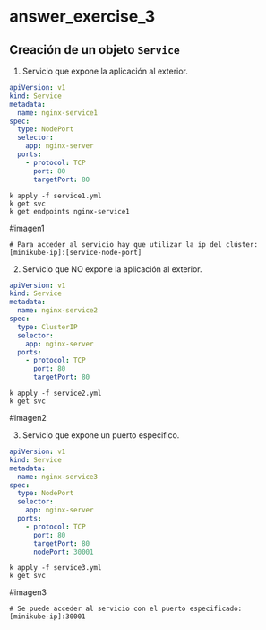 # answer_exercise_3

## Creación de un objeto `Service`

1. Servicio que expone la aplicación al exterior.

```yml
apiVersion: v1
kind: Service
metadata:
  name: nginx-service1
spec:
  type: NodePort
  selector:
    app: nginx-server
  ports:
    - protocol: TCP
      port: 80
      targetPort: 80
```

```
k apply -f service1.yml
k get svc
k get endpoints nginx-service1
```

#imagen1

```
# Para acceder al servicio hay que utilizar la ip del clúster:
[minikube-ip]:[service-node-port]
```

2. Servicio que NO expone la aplicación al exterior.

```yml
apiVersion: v1
kind: Service
metadata:
  name: nginx-service2
spec:
  type: ClusterIP
  selector:
    app: nginx-server
  ports:
    - protocol: TCP
      port: 80
      targetPort: 80
```

```
k apply -f service2.yml
k get svc
```

#imagen2

3. Servicio que expone un puerto especifico.

```yml
apiVersion: v1
kind: Service
metadata:
  name: nginx-service3
spec:
  type: NodePort
  selector:
    app: nginx-server
  ports:
    - protocol: TCP
      port: 80
      targetPort: 80
      nodePort: 30001
```

```
k apply -f service3.yml
k get svc
```

#imagen3

```
# Se puede acceder al servicio con el puerto especificado:
[minikube-ip]:30001
```
